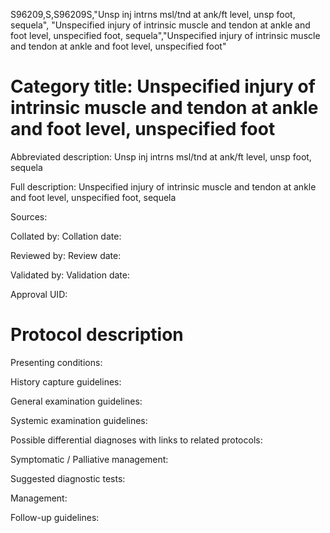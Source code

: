 S96209,S,S96209S,"Unsp inj intrns msl/tnd at ank/ft level, unsp foot, sequela", "Unspecified injury of intrinsic muscle and tendon at ankle and foot level, unspecified foot, sequela","Unspecified injury of intrinsic muscle and tendon at ankle and foot level, unspecified foot"
# Category title: Unspecified injury of intrinsic muscle and tendon at ankle and foot level, unspecified foot

Abbreviated description: Unsp inj intrns msl/tnd at ank/ft level, unsp foot, sequela

Full description: Unspecified injury of intrinsic muscle and tendon at ankle and foot level, unspecified foot, sequela

Sources:

Collated by:
Collation date:

Reviewed by:
Review date:

Validated by:
Validation date:

Approval UID:

# Protocol description

Presenting conditions:

History capture guidelines:

General examination guidelines:

Systemic examination guidelines:

Possible differential diagnoses with links to related protocols:

Symptomatic / Palliative management:

Suggested diagnostic tests:

Management:

Follow-up guidelines:
